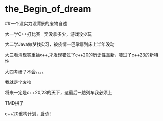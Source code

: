 # the_Begin_of_dream

##一个没实力没背景的废物自述

大一学C++打比赛，奖没拿多少，游戏没少玩

大二学Java做梦找实习，被疫情一巴掌扇到床上半年没动

大三看清现实重拾c++,才发现错过了c++20的历史性革新，错过了c++23的新特性

大四考研？不会。。。。

我就是个废物

将来一定是c++20/23的天下，这最后一趟列车我必须上

TMD拼了

c++20重构计划，启动！

